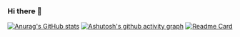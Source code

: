 ### Hi there 👋
[![Anurag's GitHub stats](https://github-readme-stats.vercel.app/api?username=CHERISH0115)](https://github.com/anuraghazra/github-readme-stats)
[![Ashutosh's github activity graph](https://github-readme-activity-graph.cyclic.app/graph?username=CHERISH0115)](https://github.com/ashutosh00710/github-readme-activity-graph)
[![Readme Card](https://github-readme-stats.vercel.app/api/pin/?username=CHERISH0115&repo=github-readme-stats)](https://github.com/anuraghazra/github-readme-stats)
<!--
**CHERISH0115/CHERISH0115** is a ✨ _special_ ✨ repository because its `README.md` (this file) appears on your GitHub profile.

Here are some ideas to get you started:

- 🔭 I’m currently working on ...
- 🌱 I’m currently learning ...
- 👯 I’m looking to collaborate on ...
- 🤔 I’m looking for help with ...
- 💬 Ask me about ...
- 📫 How to reach me: ...
- 😄 Pronouns: ...
- ⚡ Fun fact: ...
-->
